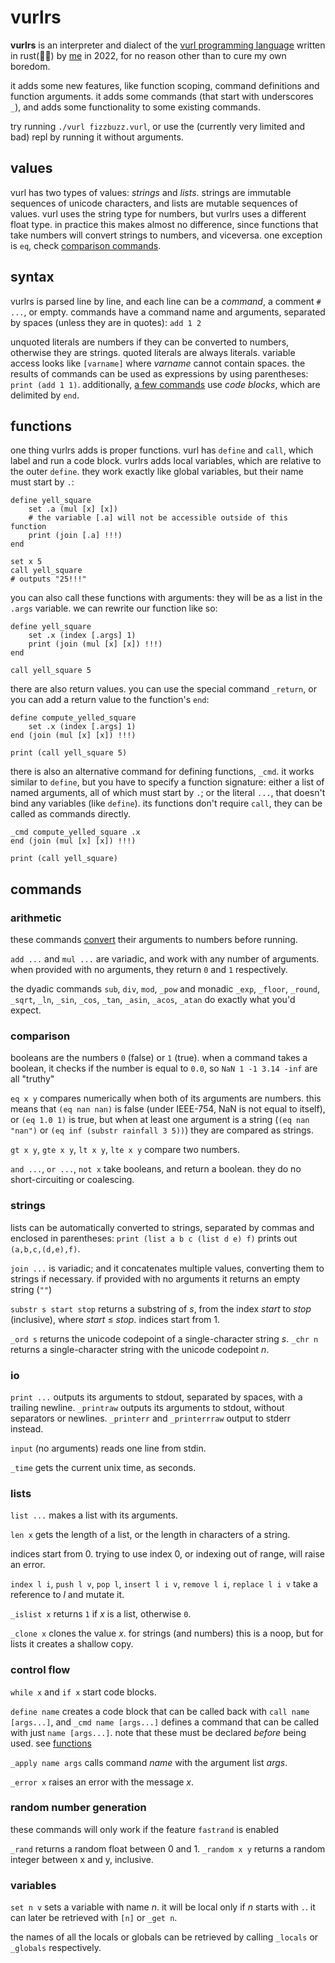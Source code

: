 # vurlrs

**vurlrs** is an interpreter and dialect of the [vurl programming language][esolangs] written in rust(🚀🚀) by [me] in 2022, for no reason other than to cure my own boredom. 

it adds some new features, like function scoping, command definitions and function arguments. it adds some commands (that start with underscores `_`), and adds some functionality to some existing commands.

try running `./vurl fizzbuzz.vurl`, or use the (currently very limited and bad) repl by running it without arguments.

[esolangs]: https://esolangs.org/wiki/Vurl
[me]: https://github.com/selaere

## values

vurl has two types of values: _strings_ and _lists_. strings are immutable sequences of unicode characters, and lists are mutable sequences of values. vurl uses the string type for numbers, but vurlrs uses a different float type. in practice this makes almost no difference, since functions that take numbers will convert strings to numbers, and viceversa. one exception is `eq`, check [comparison commands](#comparison).

## syntax

vurlrs is parsed line by line, and each line can be a _command_, a comment `# ...`, or empty. commands have a command name and arguments, separated by spaces (unless they are in quotes): `add 1 2`

unquoted literals are numbers if they can be converted to numbers, otherwise they are strings. quoted literals are always literals. variable access looks like `[varname]` where _varname_ cannot contain spaces. the results of commands can be used as expressions by using parentheses: `print (add 1 1)`. additionally, [a few commands](#control-flow) use _code blocks_, which are delimited by `end`.

## functions

one thing vurlrs adds is proper functions. vurl has `define` and `call`, which label and run a code block. vurlrs adds local variables, which are relative to the outer `define`. they work exactly like global variables, but their name must start by `.`:

```
define yell_square
    set .a (mul [x] [x])
    # the variable [.a] will not be accessible outside of this function
    print (join [.a] !!!)
end

set x 5
call yell_square
# outputs "25!!!"
```

you can also call these functions with arguments: they will be as a list in the `.args` variable. we can rewrite our function like so:

```
define yell_square
    set .x (index [.args] 1)
    print (join (mul [x] [x]) !!!)
end

call yell_square 5
```

there are also return values. you can use the special command `_return`, or you can add a return value to the function's `end`:

```
define compute_yelled_square
    set .x (index [.args] 1)
end (join (mul [x] [x]) !!!)

print (call yell_square 5)
```

there is also an alternative command for defining functions, `_cmd`. it works similar to `define`, but you have to specify a function signature: either a list of named arguments, all of which must start by `.`; or the literal `...`, that doesn't bind any variables (like `define`). its functions don't require `call`, they can be called as commands directly.

```
_cmd compute_yelled_square .x
end (join (mul [x] [x]) !!!)

print (call yell_square)
```
## commands

### arithmetic

these commands [convert] their arguments to numbers before running.

`add ...` and `mul ...` are variadic, and work with any number of arguments. when provided with no arguments, they return `0` and `1` respectively.

the dyadic commands `sub`, `div`, `mod`, `_pow` and monadic `_exp`, `_floor`, `_round`, `_sqrt`, `_ln`, `_sin`, `_cos`, `_tan`, `_asin`, `_acos`, `_atan` do exactly what you'd expect.

[convert]: https://doc.rust-lang.org/std/primitive.f64.html#method.from_str

### comparison

booleans are the numbers `0` (false) or `1` (true). when a command takes a boolean, it checks if the number is equal to `0.0`, so `NaN 1 -1 3.14 -inf` are all "truthy"

`eq x y` compares numerically when both of its arguments are numbers. this means that `(eq nan nan)` is false (under IEEE-754, NaN is not equal to itself), or `(eq 1.0 1)` is true, but when at least one argument is a string (`(eq nan "nan")` or `(eq inf (substr rainfall 3 5))`) they are compared as strings.

`gt x y`, `gte x y`, `lt x y`, `lte x y` compare two numbers.

`and ...`, `or ...`, `not x` take booleans, and return a boolean. they do no short-circuiting or coalescing.

### strings

lists can be automatically converted to strings, separated by commas and enclosed in parentheses: `print (list a b c (list d e) f)` prints out `(a,b,c,(d,e),f)`.

`join ...` is variadic; and it concatenates multiple values, converting them to strings if necessary. if provided with no arguments it returns an empty string (`""`)

`substr s start stop` returns a substring of _s_, from the index _start_ to _stop_ (inclusive), where _start_ ≤ _stop_. indices start from 1.

`_ord s` returns the unicode codepoint of a single-character string _s_. `_chr n` returns a single-character string with the unicode codepoint _n_.

### io

`print ...` outputs its arguments to stdout, separated by spaces, with a trailing newline. `_printraw` outputs its arguments to stdout, without separators or newlines. `_printerr` and `_printerrraw` output to stderr instead.

`input` (no arguments) reads one line from stdin.

`_time` gets the current unix time, as seconds.

### lists

`list ...` makes a list with its arguments.

`len x` gets the length of a list, or the length in characters of a string.

indices start from 0. trying to use index 0, or indexing out of range, will raise an error.

`index l i`, `push l v`, `pop l`, `insert l i v`, `remove l i`, `replace l i v` take a reference to _l_ and mutate it.

`_islist x` returns `1` if _x_ is a list, otherwise `0`.

`_clone x` clones the value _x_. for strings (and numbers) this is a noop, but for lists it creates a shallow copy.

### control flow

`while x` and `if x` start code blocks.

`define name` creates a code block that can be called back with `call name [args...]`, and `_cmd name [args...]` defines a command that can be called with just `name [args...]`. note that these must be declared _before_ being used. see [functions](#functions)

`_apply name args` calls command _name_ with the argument list _args_.

`_error x` raises an error with the message _x_.

### random number generation

these commands will only work if the feature `fastrand` is enabled

`_rand` returns a random float between 0 and 1. `_random x y` returns a random integer between x and y, inclusive.

### variables

`set n v` sets a variable with name _n_. it will be local only if _n_ starts with `.`. it can later be retrieved with `[n]` or `_get n`.

the names of all the locals or globals can be retrieved by calling `_locals` or `_globals` respectively.